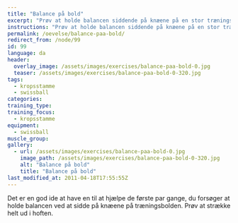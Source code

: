 ```yaml
---
title: "Balance på bold"
excerpt: "Prøv at holde balancen siddende på knæene på en stor træningsbold."
instructions: "Prøv at holde balancen siddende på knæene på en stor træningsbold."
permalink: /oevelse/balance-paa-bold/
redirect_from: /node/99
id: 99
language: da
header:
  overlay_image: /assets/images/exercises/balance-paa-bold-0.jpg
  teaser: /assets/images/exercises/balance-paa-bold-0-320.jpg
tags:
  - kropsstamme
  - swissball
categories:
training_type: 
training_focus: 
  - kropsstamme
equipment:
  - swissball
muscle_group:
gallery:
  - url: /assets/images/exercises/balance-paa-bold-0.jpg
    image_path: /assets/images/exercises/balance-paa-bold-0-320.jpg
    alt: "Balance på bold"
    title: "Balance på bold"
last_modified_at: 2011-04-18T17:55:55Z
---
```


Det er en god ide at have en til at hjælpe de første par gange, du forsøger at holde balancen ved at sidde på knæene på træningsbolden. Prøv at strække helt ud i hoften.
